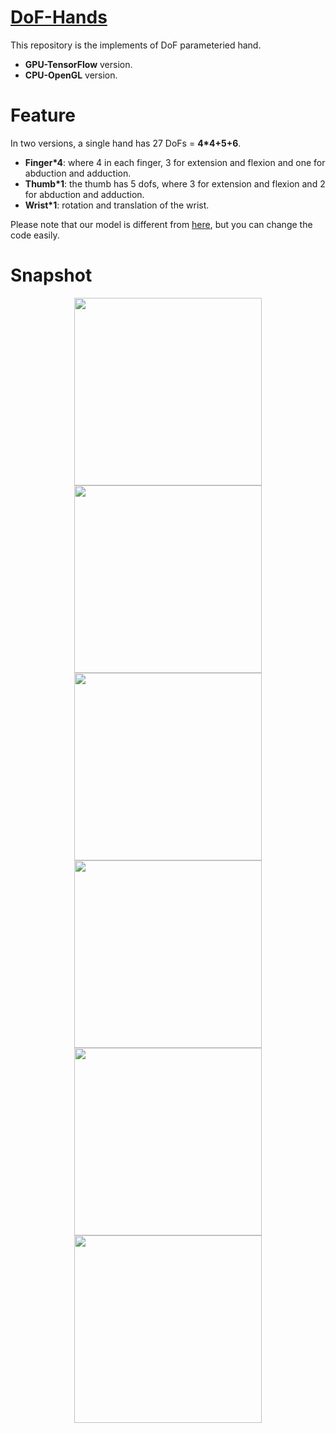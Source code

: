 [DoF-Hands](https://github.com/JenathanHoo/DoF-Hands)
=========================
This repository is the implements of DoF parameteried hand.
- **GPU-TensorFlow** version.
- **CPU-OpenGL** version.

Feature
=========================
In two versions, a single hand has 27 DoFs = **4*4+5+6**.

- **Finger*4**: where 4 in each finger, 3 for extension and flexion and one for abduction and adduction.
- **Thumb*1**:  the thumb has 5 dofs, where 3 for extension and flexion and 2 for abduction and adduction.
- **Wrist*1**:  rotation and translation of the wrist.

Please note that our model is different from [here](https://biology.stackexchange.com/questions/30857/does-the-human-hand-have-27-degrees-of-freedom), but you can change the code easily.

Snapshot
=========================
<center class="half">
    <img src="https://github.com/JenathanHoo/DoF-Hands/blob/master/imgs/1.png" width="300"/><img src="https://github.com/JenathanHoo/DoF-Hands/blob/master/imgs/4.png" width="300"/><img src="https://github.com/JenathanHoo/DoF-Hands/blob/master/imgs/8.png" width="300"/>
</center>


<center class="half">
    <img src="https://github.com/JenathanHoo/DoF-Hands/blob/master/imgs/3.png" width="300"/><img src="https://github.com/JenathanHoo/DoF-Hands/blob/master/imgs/5.png" width="300"/><img src="https://github.com/JenathanHoo/DoF-Hands/blob/master/imgs/6.png" width="300"/>
</center>


